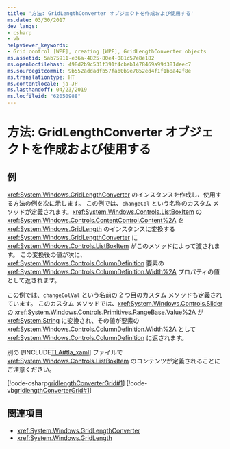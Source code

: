 ```yaml
---
title: '方法: GridLengthConverter オブジェクトを作成および使用する'
ms.date: 03/30/2017
dev_langs:
- csharp
- vb
helpviewer_keywords:
- Grid control [WPF], creating [WPF], GridLengthConverter objects
ms.assetid: 5ab75911-e36a-4825-80e4-081c57e8e182
ms.openlocfilehash: 498d2b9c531f391f4cbeb1478469a99d381deec7
ms.sourcegitcommit: 9b552addadfb57fab0b9e7852ed4f1f1b8a42f8e
ms.translationtype: HT
ms.contentlocale: ja-JP
ms.lasthandoff: 04/23/2019
ms.locfileid: "62050988"
---
```

# <a name="how-to-create-and-use-a-gridlengthconverter-object"></a>方法: GridLengthConverter オブジェクトを作成および使用する
## <a name="example"></a>例  
 <xref:System.Windows.GridLengthConverter> のインスタンスを作成し、使用する方法の例を次に示します。 この例では、`changeCol` という名称のカスタム メソッドが定義されます。<xref:System.Windows.Controls.ListBoxItem> の <xref:System.Windows.Controls.ContentControl.Content%2A> を <xref:System.Windows.GridLength> のインスタンスに変換する <xref:System.Windows.GridLengthConverter> に <xref:System.Windows.Controls.ListBoxItem> がこのメソッドによって渡されます。 この変換後の値が次に、<xref:System.Windows.Controls.ColumnDefinition> 要素の <xref:System.Windows.Controls.ColumnDefinition.Width%2A> プロパティの値として返されます。  
  
 この例では、`changeColVal` という名前の 2 つ目のカスタム メソッドも定義されています。 このカスタム メソッドでは、<xref:System.Windows.Controls.Slider> の <xref:System.Windows.Controls.Primitives.RangeBase.Value%2A> が <xref:System.String> に変換され、その値が要素の <xref:System.Windows.Controls.ColumnDefinition.Width%2A> として <xref:System.Windows.Controls.ColumnDefinition> に返されます。  
  
 別の [!INCLUDE[TLA#tla_xaml](../../../../includes/tlasharptla-xaml-md.md)] ファイルで <xref:System.Windows.Controls.ListBoxItem> のコンテンツが定義されることにご注意ください。  
  
 [!code-csharp[gridlengthConverterGrid#1](~/samples/snippets/csharp/VS_Snippets_Wpf/gridlengthConverterGrid/CSharp/Window1.xaml.cs#1)]
 [!code-vb[gridlengthConverterGrid#1](~/samples/snippets/visualbasic/VS_Snippets_Wpf/gridlengthConverterGrid/VisualBasic/Window1.xaml.vb#1)]  
  
## <a name="see-also"></a>関連項目

- <xref:System.Windows.GridLengthConverter>
- <xref:System.Windows.GridLength>

